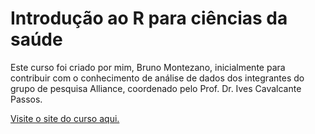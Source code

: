 # Introdução ao R para ciências da saúde

Este curso foi criado por mim, Bruno Montezano, inicialmente para contribuir com
o conhecimento de análise de dados
dos integrantes do grupo de pesquisa Alliance, coordenado pelo Prof. Dr. Ives
Cavalcante Passos.

[Visite o site do curso aqui.](https://brunomontezano.github.io/r-workshop/)

